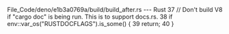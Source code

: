File_Code/deno/e1b3a0769a/build/build_after.rs --- Rust
                                                                                                                                                            37   // Don't build V8 if "cargo doc" is being run. This is to support docs.rs.
                                                                                                                                                            38   if env::var_os("RUSTDOCFLAGS").is_some() {
                                                                                                                                                            39     return;
                                                                                                                                                            40   }

